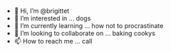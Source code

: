 - 👋 Hi, I’m @brigittet
- 👀 I’m interested in ... dogs
- 🌱 I’m currently learning ... how not to procrastinate
- 💞️ I’m looking to collaborate on ... baking cookys
- 📫 How to reach me ... call 

<!---
brigittet/brigittet is a ✨ special ✨ repository because its `README.md` (this file) appears on your GitHub profile.
You can click the Preview link to take a look at your changes.
--->
